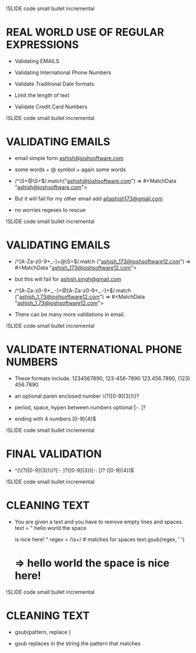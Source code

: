 
!SLIDE code small bullet incremental
# REAL WORLD USE OF REGULAR EXPRESSIONS #

* Validating EMAILS

* Validating International Phone Numbers

* Validate Traditional Date formats

* Limit the length of text

* Validate Credit Card Numbers

!SLIDE code small bullet incremental
# VALIDATING EMAILS #

* email simple form ashish@joshsoftware.com

* some words + @ symbol + again some words

* /^\S+@\S+$/.match("ashish@joshsoftware.com")
  => #<MatchData "ashish@joshsoftware.com">

* But it will fail for my other email add
  aitashish173@gmail.com

* no worries regexes to rescue

  
!SLIDE code small bullet incremental
# VALIDATING EMAILS #

* /^[A-Za-z0-9+\_\-]+@\\S\+$/.match
  ("ashish_173@joshsoftware12.com")
  => #<MatchData "ashish_173@joshsoftware12.com">

* but this will fail for ashish.singh@gmail.com
  
* /^[A-Za-z0-9+\_\.\-]+@[A-Za-z0-9\+\_\.\-]+$/.match
  ("ashish_1.73@joshsoftware12.com")
  => #<MatchData "ashish_1.73@joshsoftware12.com">

* There can be many more validations in email.


!SLIDE code small bullet incremental
# VALIDATE INTERNATIONAL PHONE NUMBERS #

* These formats include. 1234567890, 123-456-7890
  123.456.7890, (123) 456 7890

* an optional paren enclosed number 
  \\(?\(\[0-9\]\{3\}\)\\)?

* period, space, hypen between numbers optional 
  [-. ]?

* ending with 4 numbers \[0-9\]\{4\}$
  

!SLIDE code small bullet incremental
# FINAL VALIDATION #

*  ^(\\(\?\(\[0-9\]\{3\}\)\\)?\[-. \]?\(\[0-9\]\{3\}\)\[-. \]\)?
   \([0-9]\{4\}\)$
 

!SLIDE code small bullet incremental
# CLEANING TEXT #

* You are given a text and you have to remove 
  empty lines and spaces.
    text = "   hello   world
    the space   

    is nice here!    "
    regex = /\s+/ # matches for spaces
    text.gsub(regex, ' ')   
    # =>  hello world the space is nice here! 

!SLIDE code small bullet incremental
# CLEANING TEXT #

* gsub\(pattern, replace \)    

* gsub replaces in the string the pattern 
  that matches
